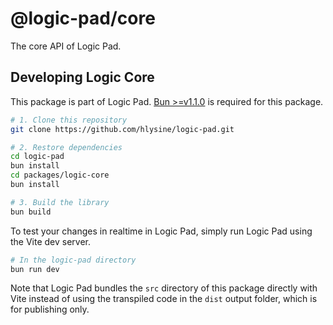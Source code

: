 # @logic-pad/core

The core API of Logic Pad.

## Developing Logic Core

This package is part of Logic Pad. [Bun >=v1.1.0](https://bun.sh/) is required for this package.

```bash
# 1. Clone this repository
git clone https://github.com/hlysine/logic-pad.git

# 2. Restore dependencies
cd logic-pad
bun install
cd packages/logic-core
bun install

# 3. Build the library
bun build
```

To test your changes in realtime in Logic Pad, simply run Logic Pad using the Vite dev server.

```bash
# In the logic-pad directory
bun run dev
```

Note that Logic Pad bundles the `src` directory of this package directly with Vite instead of using the transpiled
code in the `dist` output folder, which is for publishing only.
